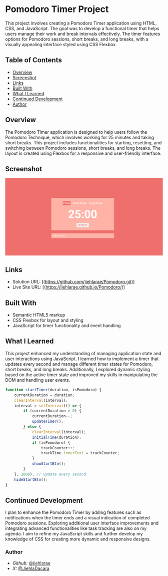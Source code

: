 # Pomodoro Timer Project

This project involves creating a Pomodoro Timer application using HTML, CSS, and JavaScript. The goal was to develop a functional timer that helps users manage their work and break intervals effectively. The timer features options for Pomodoro sessions, short breaks, and long breaks, with a visually appealing interface styled using CSS Flexbox.

## Table of Contents
- [Overview](#overview)
- [Screenshot](#screenshot)
- [Links](#links)
- [Built With](#built-with)
- [What I Learned](#what-i-learned)
- [Continued Development](#continued-development)
- [Author](#author)

## Overview
The Pomodoro Timer application is designed to help users follow the Pomodoro Technique, which involves working for 25 minutes and taking short breaks. This project includes functionalities for starting, resetting, and switching between Pomodoro sessions, short breaks, and long breaks. The layout is created using Flexbox for a responsive and user-friendly interface.

## Screenshot
![Pomodoro Timer Screenshot](/sc.png)

## Links
- Solution URL: [(https://github.com/jiehlarae/Pomodoro.git)]
- Live Site URL: [(https://jiehlarae.github.io/Pomodoro/)]

## Built With
- Semantic HTML5 markup
- CSS Flexbox for layout and styling
- JavaScript for timer functionality and event handling

## What I Learned
This project enhanced my understanding of managing application state and user interactions using JavaScript. I learned how to implement a timer that updates every second and manage different timer states for Pomodoro, short breaks, and long breaks. Additionally, I explored dynamic styling based on the active timer state and improved my skills in manipulating the DOM and handling user events.

```javascript
function startTimer(duration, isPomodoro) {
    currentDuration = duration;
    clearInterval(interval);
    interval = setInterval(() => {
        if (currentDuration > 0) {
            currentDuration--;
            updateTimer();
        } else {
            clearInterval(interval);
            initialTime(duration);
            if (isPomodoro) {
                trackCounter++;
                trackTime.innerText = trackCounter;
            }
            showStartBtn();
        }
    }, 1000); // Update every second
    hideStartBtn();
}
```

## Continued Development
I plan to enhance the Pomodoro Timer by adding features such as notifications when the timer ends and a visual indication of completed Pomodoro sessions. Exploring additional user interface improvements and integrating advanced functionalities like task tracking are also on my agenda. I aim to refine my JavaScript skills and further develop my knowledge of CSS for creating more dynamic and responsive designs.

### Author
- *Github:* [@jiehlarae](https://github.com/jiehlarae)
- *X:* [@JiehlaDacara](https://x.com/JiehlaDacara)


